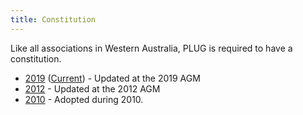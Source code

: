 ```yaml
---
title: Constitution
---
```


Like all associations in Western Australia, PLUG is required to have a constitution.

 * [2019](../../constitution/2019.html) ([Current](../../constitution/current.html)) - Updated at the 2019 AGM
 * [2012](../../constitution/2012.html) - Updated at the 2012 AGM
 * [2010](../../constitution/2010.html) - Adopted during 2010.
